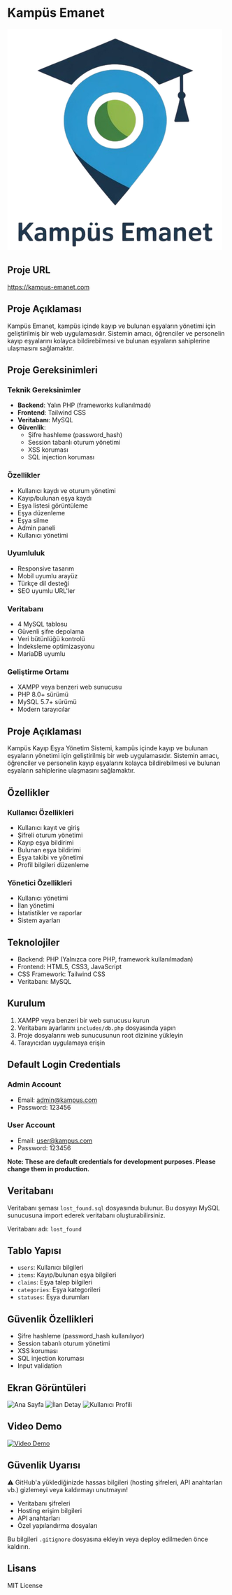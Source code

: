 # Kampüs Emanet

![Kampüs Emanet Logo](assets/logo.png)

## Proje URL
https://kampus-emanet.com

## Proje Açıklaması
Kampüs Emanet, kampüs içinde kayıp ve bulunan eşyaların yönetimi için geliştirilmiş bir web uygulamasıdır. Sistemin amacı, öğrenciler ve personelin kayıp eşyalarını kolayca bildirebilmesi ve bulunan eşyaların sahiplerine ulaşmasını sağlamaktır.

## Proje Gereksinimleri

### Teknik Gereksinimler
- **Backend**: Yalın PHP (frameworks kullanılmadı)
- **Frontend**: Tailwind CSS
- **Veritabanı**: MySQL
- **Güvenlik**:
  - Şifre hashleme (password_hash)
  - Session tabanlı oturum yönetimi
  - XSS koruması
  - SQL injection koruması

### Özellikler
- Kullanıcı kaydı ve oturum yönetimi
- Kayıp/bulunan eşya kaydı
- Eşya listesi görüntüleme
- Eşya düzenleme
- Eşya silme
- Admin paneli
- Kullanıcı yönetimi

### Uyumluluk
- Responsive tasarım
- Mobil uyumlu arayüz
- Türkçe dil desteği
- SEO uyumlu URL'ler

### Veritabanı
- 4 MySQL tablosu
- Güvenli şifre depolama
- Veri bütünlüğü kontrolü
- İndeksleme optimizasyonu
- MariaDB uyumlu

### Geliştirme Ortamı
- XAMPP veya benzeri web sunucusu
- PHP 8.0+ sürümü
- MySQL 5.7+ sürümü
- Modern tarayıcılar

## Proje Açıklaması
Kampüs Kayıp Eşya Yönetim Sistemi, kampüs içinde kayıp ve bulunan eşyaların yönetimi için geliştirilmiş bir web uygulamasıdır. Sistemin amacı, öğrenciler ve personelin kayıp eşyalarını kolayca bildirebilmesi ve bulunan eşyaların sahiplerine ulaşmasını sağlamaktır.

## Özellikler

### Kullanıcı Özellikleri
- Kullanıcı kayıt ve giriş
- Şifreli oturum yönetimi
- Kayıp eşya bildirimi
- Bulunan eşya bildirimi
- Eşya takibi ve yönetimi
- Profil bilgileri düzenleme

### Yönetici Özellikleri
- Kullanıcı yönetimi
- İlan yönetimi
- İstatistikler ve raporlar
- Sistem ayarları

## Teknolojiler

- Backend: PHP (Yalnızca core PHP, framework kullanılmadan)
- Frontend: HTML5, CSS3, JavaScript
- CSS Framework: Tailwind CSS
- Veritabanı: MySQL

## Kurulum

1. XAMPP veya benzeri bir web sunucusu kurun
2. Veritabanı ayarlarını `includes/db.php` dosyasında yapın
3. Proje dosyalarını web sunucusunun root dizinine yükleyin
4. Tarayıcıdan uygulamaya erişin

## Default Login Credentials

### Admin Account
- Email: admin@kampus.com
- Password: 123456

### User Account
- Email: user@kampus.com
- Password: 123456

**Note: These are default credentials for development purposes. Please change them in production.**

## Veritabanı

Veritabanı şeması `lost_found.sql` dosyasında bulunur. Bu dosyayı MySQL sunucusuna import ederek veritabanı oluşturabilirsiniz.

Veritabanı adı: `lost_found`

## Tablo Yapısı
- `users`: Kullanıcı bilgileri
- `items`: Kayıp/bulunan eşya bilgileri
- `claims`: Eşya talep bilgileri
- `categories`: Eşya kategorileri
- `statuses`: Eşya durumları

## Güvenlik Özellikleri

- Şifre hashleme (password_hash kullanılıyor)
- Session tabanlı oturum yönetimi
- XSS koruması
- SQL injection koruması
- Input validation

## Ekran Görüntüleri

![Ana Sayfa](screenshots/home.png)
![İlan Detay](screenshots/item-detail.png)
![Kullanıcı Profili](screenshots/profile.png)

## Video Demo

[![Video Demo](https://img.youtube.com/vi/VIDEO_ID/0.jpg)](https://youtube.com/watch?v=VIDEO_ID)

## Güvenlik Uyarısı

⚠️ GitHub'a yüklediğinizde hassas bilgileri (hosting şifreleri, API anahtarları vb.) gizlemeyi veya kaldırmayı unutmayın!

- Veritabanı şifreleri
- Hosting erişim bilgileri
- API anahtarları
- Özel yapılandırma dosyaları

Bu bilgileri `.gitignore` dosyasına ekleyin veya deploy edilmeden önce kaldırın.

## Lisans

MIT License
